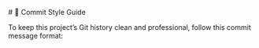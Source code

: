 \# 📝 Commit Style Guide



To keep this project’s Git history clean and professional, follow this commit message format:





